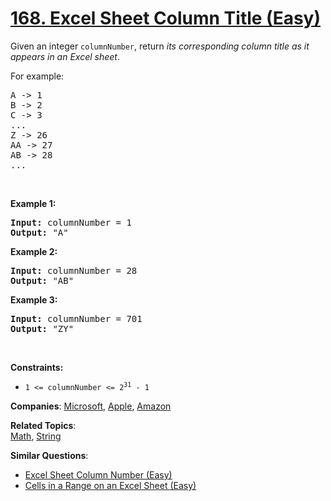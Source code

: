 # [168. Excel Sheet Column Title (Easy)](https://leetcode.com/problems/excel-sheet-column-title)

<p>Given an integer <code>columnNumber</code>, return <em>its corresponding column title as it appears in an Excel sheet</em>.</p>
<p>For example:</p>
<pre>A -&gt; 1
B -&gt; 2
C -&gt; 3
...
Z -&gt; 26
AA -&gt; 27
AB -&gt; 28 
...
</pre>
<p>&nbsp;</p>
<p><strong class="example">Example 1:</strong></p>
<pre><strong>Input:</strong> columnNumber = 1
<strong>Output:</strong> "A"
</pre>
<p><strong class="example">Example 2:</strong></p>
<pre><strong>Input:</strong> columnNumber = 28
<strong>Output:</strong> "AB"
</pre>
<p><strong class="example">Example 3:</strong></p>
<pre><strong>Input:</strong> columnNumber = 701
<strong>Output:</strong> "ZY"
</pre>
<p>&nbsp;</p>
<p><strong>Constraints:</strong></p>
<ul>
	<li><code>1 &lt;= columnNumber &lt;= 2<sup>31</sup> - 1</code></li>
</ul>

**Companies**:
[Microsoft](https://leetcode.com/company/microsoft), [Apple](https://leetcode.com/company/apple), [Amazon](https://leetcode.com/company/amazon)

**Related Topics**:  
[Math](https://leetcode.com/tag/math/), [String](https://leetcode.com/tag/string/)

**Similar Questions**:

- [Excel Sheet Column Number (Easy)](https://leetcode.com/problems/excel-sheet-column-number/)
- [Cells in a Range on an Excel Sheet (Easy)](https://leetcode.com/problems/cells-in-a-range-on-an-excel-sheet/)
